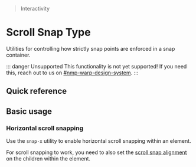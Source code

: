 > Interactivity

# Scroll Snap Type
Utilities for controlling how strictly snap points are enforced in a snap container.

::: danger Unsupported
This functionality is not yet supported! If you need this, reach out to us on [#nmp-warp-design-system](https://sch-chat.slack.com/archives/C04P0GYTHPV).
:::

## Quick reference
<qr-table />

## Basic usage
### Horizontal scroll snapping
Use the `snap-x` utility to enable horizontal scroll snapping within an element.

For scroll snapping to work, you need to also set the [scroll snap alignment](/scroll-snap-align.md) on the children within the element.

